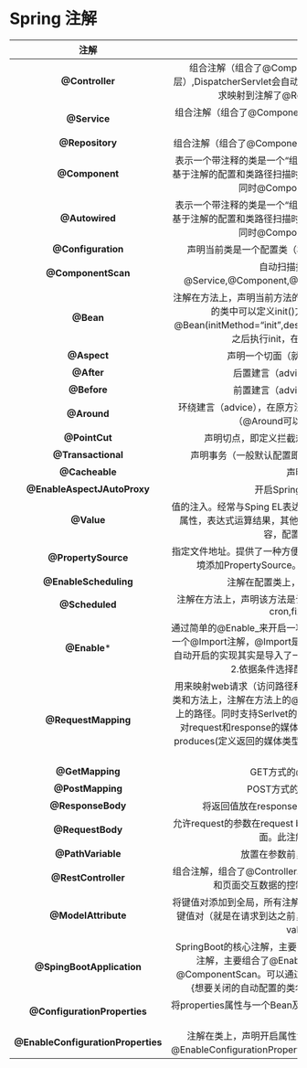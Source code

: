 # Spring 注解

| **注解** | 解释 |
| :---: | :---: |
| **@Controller** | 组合注解（组合了@Component注解），应用在MVC层（控制层）,DispatcherServlet会自动扫描注解了此注解的类，然后将web请求映射到注解了@RequestMapping的方法上。 |
| **@Service** | 组合注解（组合了@Component注解），应用在service层（业务逻辑层） |
| **@Repository** | 组合注解（组合了@Component注解），应用在dao层（数据访问层） |
| **@Component** | 表示一个带注释的类是一个“组件”，成为Spring管理的Bean。当使用基于注解的配置和类路径扫描时，这些类被视为自动检测的候选对象。同时@Component还是一个元注解。 |
| **@Autowired** | 表示一个带注释的类是一个“组件”，成为Spring管理的Bean。当使用基于注解的配置和类路径扫描时，这些类被视为自动检测的候选对象。同时@Component还是一个元注解。 |
| **@Configuration** | 声明当前类是一个配置类（相当于一个Spring配置的xml文件） |
| **@ComponentScan** | 自动扫描指定包下所有使用@Service,@Component,@Controller,@Repository的类并注册 |
| **@Bean** | 注解在方法上，声明当前方法的返回值为一个Bean。返回的Bean对应的类中可以定义init()方法和destroy()方法，然后在@Bean(initMethod=“init”,destroyMethod=“destroy”)定义，在构造之后执行init，在销毁之前执行destroy。 |
| **@Aspect** | 声明一个切面（就是说这是一个额外功能） |
| **@After** | 后置建言（advice），在原方法前执行。 |
| **@Before** | 前置建言（advice），在原方法后执行。 |
| **@Around** | 环绕建言（advice），在原方法执行前执行，在原方法执行后再执行（@Around可以实现其他两种advice） |
| **@PointCut** | 声明切点，即定义拦截规则，确定有哪些方法会被切入 |
| **@Transactional** | 声明事务（一般默认配置即可满足要求，当然也可以自定义） |
| **@Cacheable** | 声明数据缓存 |
| **@EnableAspectJAutoProxy** | 开启Spring对AspectJ的支持 |
| **@Value** | 值的注入。经常与Sping EL表达式语言一起使用，注入普通字符，系统属性，表达式运算结果，其他Bean的属性，文件内容，网址请求内容，配置文件属性值等等 |
| **@PropertySource** | 指定文件地址。提供了一种方便的、声明性的机制，用于向Spring的环境添加PropertySource。与@configuration类一起使用。 |
| **@EnableScheduling** | 注解在配置类上，开启对计划任务的支持。 |
| **@Scheduled** | 注解在方法上，声明该方法是计划任务。支持多种类型的计划任务：cron,fixDelay,fixRate |
| **@Enable*** | 通过简单的@Enable_来开启一项功能的支持。所有@Enable_注解都有一个@Import注解，@Import是用来导入配置类的，这也就意味着这些自动开启的实现其实是导入了一些自动配置的Bean(1.直接导入配置类2.依据条件选择配置类3.动态注册配置类) |
| **@RequestMapping** | 用来映射web请求（访问路径和参数），处理类和方法的。可以注解在类和方法上，注解在方法上的@RequestMapping路径会继承注解在类上的路径。同时支持Serlvet的request和response作为参数，也支持对request和response的媒体类型进行配置。其中有value(路径)，produces(定义返回的媒体类型和字符集)，method(指定请求方式)等属性。 |
| **@GetMapping** | GET方式的@RequestMapping |
| **@PostMapping** | POST方式的@RequestMapping |
| **@ResponseBody** | 将返回值放在response体内。返回的是数据而不是页面 |
| **@RequestBody** | 允许request的参数在request body中，而不是在直接链接在地址的后面。此注解放置在参数前。 |
| **@PathVariable** | 放置在参数前，用来接受路径参数。 |
| **@RestController** | 组合注解，组合了@Controller和@ResponseBody,当我们只开发一个和页面交互数据的控制层的时候可以使用此注解。 |
| **@ModelAttribute** | 将键值对添加到全局，所有注解了@RequestMapping的方法可获得次键值对（就是在请求到达之前，往model里addAttribute一对name-value而已）。 |
| **@SpingBootApplication** | SpringBoot的核心注解，主要目的是开启自动配置。它也是一个组合注解，主要组合了@EnableAutoConfiguration（核心）和@ComponentScan。可以通过@SpringBootApplication(exclude={想要关闭的自动配置的类名.class})来关闭特定的自动配置。 |
| **@ConfigurationProperties** | 将properties属性与一个Bean及其属性相关联，从而实现类型安全的配置。 |
| **@EnableConfigurationProperties** | 注解在类上，声明开启属性注入，使用@Autowired注入。例：@EnableConfigurationProperties(HttpEncodingProperties.class)。 |


